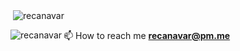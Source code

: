 <p>&nbsp;<img align="center" src="https://github-readme-stats.vercel.app/api?username=recanavar&show_icons=true&locale=en" alt="recanavar" /></p> 

<p><img align="left" src="https://github-readme-stats.vercel.app/api/top-langs?username=recanavar&show_icons=true&locale=en&layout=compact" alt="recanavar" /></p>


 📫 How to reach me **recanavar@pm.me**
